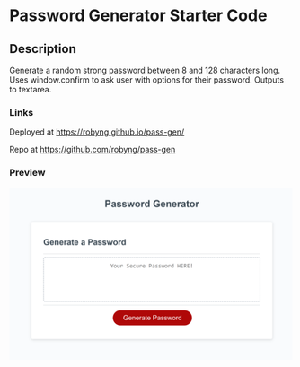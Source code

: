 # Password Generator Starter Code

## Description
Generate a random strong password between 8 and 128 characters long. Uses window.confirm to ask user with options for their password. Outputs to textarea.

### Links
Deployed at
https://robyng.github.io/pass-gen/

Repo at 
https://github.com/robyng/pass-gen 

### Preview
![App Screenshot](./assets/images/pass-gen-preview.png)